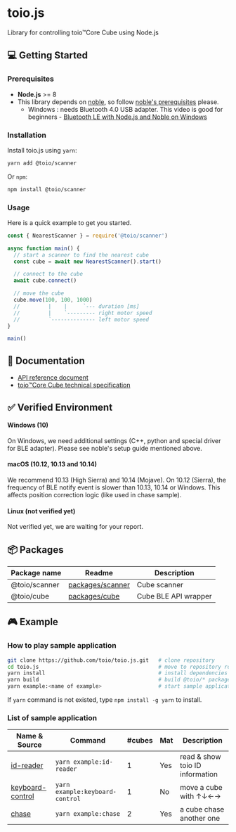 # toio.js

Library for controlling toio&trade;Core Cube using Node.js

## :computer: Getting Started

### Prerequisites

- **Node.js** >= 8
- This library depends on [noble](https://github.com/noble/noble), so follow [noble's prerequisites](https://github.com/noble/noble#prerequisites) please.
  - Windows : needs Bluetooth 4.0 USB adapter. This video is good for beginners - [Bluetooth LE with Node.js and Noble on Windows](https://www.youtube.com/watch?v=mL9B8wuEdms&feature=youtu.be&t=1m46s)

### Installation

Install toio.js using `yarn`:

```bash
yarn add @toio/scanner
```

Or `npm`:

```bash
npm install @toio/scanner
```

### Usage

Here is a quick example to get you started.

```js
const { NearestScanner } = require('@toio/scanner')

async function main() {
  // start a scanner to find the nearest cube
  const cube = await new NearestScanner().start()

  // connect to the cube
  await cube.connect()

  // move the cube
  cube.move(100, 100, 1000)
  //         |    |     `--- duration [ms]
  //         |    `--------- right motor speed
  //         `-------------- left motor speed
}

main()
```

## :memo: Documentation

- [API reference document](https://toio.github.io/toio.js/)
- [toio&trade;Core Cube technical specification](https://toio.github.io/toio-spec/)

## :white_check_mark: Verified Environment

#### Windows (10)

On Windows, we need additional settings (C++, python and special driver for BLE adapter). Please see noble's setup guide mentioned above.

#### macOS (10.12, 10.13 and 10.14)

We recommend 10.13 (High Sierra) and 10.14 (Mojave). On 10.12 (Sierra), the frequency of BLE notify event is slower than 10.13, 10.14 or Windows. This affects position correction logic (like used in chase sample).

#### Linux (not verified yet)

Not verified yet, we are waiting for your report.

## :package: Packages

| Package name  | Readme                                 | Description          |
| ------------- | -------------------------------------- | -------------------- |
| @toio/scanner | [packages/scanner](./packages/scanner) | Cube scanner         |
| @toio/cube    | [packages/cube](./packages/cube)       | Cube BLE API wrapper |

## :video_game: Example

### How to play sample application

```sh
git clone https://github.com/toio/toio.js.git   # clone repository
cd toio.js                                      # move to repository root
yarn install                                    # install dependencies
yarn build                                      # build @toio/* packages
yarn example:<name of example>                  # start sample application (see below)
```

If `yarn` command is not existed, type `npm install -g yarn` to install.

### List of sample application

| Name & Source                                   | Command                         | #cubes | Mat | Description                     |
| ----------------------------------------------- | ------------------------------- | ------ | --- | ------------------------------- |
| [id-reader](./examples/id-reader)               | `yarn example:id-reader`        | 1      | Yes | read & show toio ID information |
| [keyboard-control](./examples/keyboard-control) | `yarn example:keyboard-control` | 1      | No  | move a cube with ↑↓←→           |
| [chase](./examples/chase)                       | `yarn example:chase`            | 2      | Yes | a cube chase another one        |
